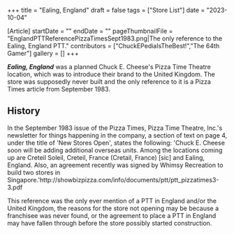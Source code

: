 +++
title = "Ealing, England"
draft = false
tags = ["Store List"]
date = "2023-10-04"

[Article]
startDate = ""
endDate = ""
pageThumbnailFile = "EnglandPTTReferencePizzaTimesSept1983.png|The only reference to the Ealing, England PTT."
contributors = ["ChuckEPediaIsTheBest!","The 64th Gamer"]
gallery = []
+++


<b><i>Ealing, England</b></i> was a planned Chuck E. Cheese's Pizza Time Theatre location, which was to introduce their brand to the United Kingdom. The store was supposedly never built and the only reference to it is a Pizza Times article from September 1983.

<h2> History </h2>
In the September 1983 issue of the Pizza Times, Pizza Time Theatre, Inc.'s newsletter for things happening in the company, a section of text on page 4, under the title of 'New Stores Open', states the following: 'Chuck E. Cheese soon will be adding additional overseas units. Among the locations coming up are Creteil Soleil, Creteil, France (Cretail, France) [sic] and Ealing, England. Also, an agreement recently was signed by Whimsy Recreation to build two stores in Singapore.'<ref>http://showbizpizza.com/info/documents/ptt/ptt_pizzatimes3-3.pdf</ref> 

This reference was the only ever mention of a PTT in England and/or the United Kingdom, the reasons for the store not opening may be because a franchisee was never found, or the agreement to place a PTT in England may have fallen through before the store possibly started construction.

